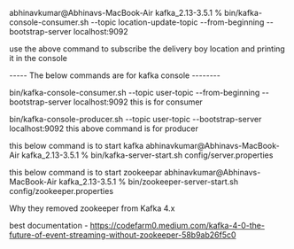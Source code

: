 abhinavkumar@Abhinavs-MacBook-Air kafka_2.13-3.5.1 % bin/kafka-console-consumer.sh --topic location-update-topic --from-beginning --bootstrap-server localhost:9092

use the above command to subscribe the delivery boy location and printing it in the console

----- The below commands are for kafka console --------

bin/kafka-console-consumer.sh --topic user-topic --from-beginning --bootstrap-server localhost:9092
this is for consumer

bin/kafka-console-producer.sh --topic user-topic --bootstrap-server localhost:9092
this above command is for producer


this below command is to start kafka
abhinavkumar@Abhinavs-MacBook-Air kafka_2.13-3.5.1 % bin/kafka-server-start.sh config/server.properties


this below command is to start zookeepar
abhinavkumar@Abhinavs-MacBook-Air kafka_2.13-3.5.1 % bin/zookeeper-server-start.sh config/zookeeper.properties



Why they removed zookeeper from Kafka 4.x

best documentation - https://codefarm0.medium.com/kafka-4-0-the-future-of-event-streaming-without-zookeeper-58b9ab26f5c0